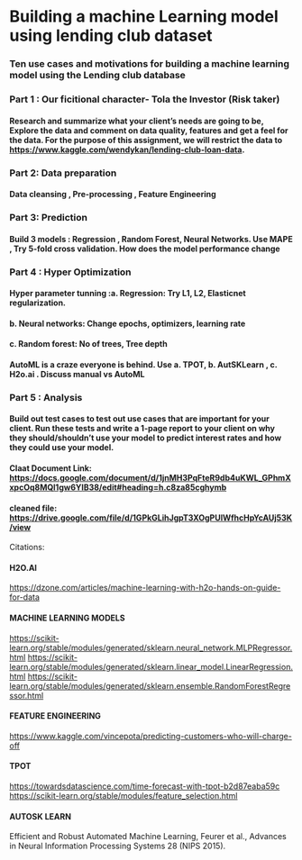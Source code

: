 # Building a machine Learning model using lending club dataset
### Ten use cases and motivations for building a machine learning model using the Lending club database

### Part 1 : Our ficitional character- Tola the Investor (Risk taker)
#### Research and summarize what your client’s needs are going to be, Explore the data and comment on data quality, features and get a feel for the data. For the purpose of this assignment, we will restrict the data to https://www.kaggle.com/wendykan/lending-club-loan-data. 

### Part 2: Data preparation 
#### Data cleansing , Pre-processing , Feature Engineering 

### Part 3: Prediction
#### Build 3 models : Regression , Random Forest, Neural Networks. Use MAPE , Try 5-fold cross validation. How does the model performance change

### Part 4 : Hyper Optimization
#### Hyper parameter tunning :a. Regression: Try L1, L2, Elasticnet regularization. 
#### b. Neural networks: Change epochs, optimizers, learning rate  
#### c. Random forest: No of trees, Tree depth
#### AutoML is a craze everyone is behind. Use a. TPOT,  b. AutSKLearn , c. H2o.ai . Discuss manual vs AutoML 

### Part 5 : Analysis
#### Build out test cases to test out use cases that are important for your client. Run these tests and write a 1-page report to your client on why they should/shouldn’t use your model to predict interest rates and how they could use your model.

#### Claat Document Link: https://docs.google.com/document/d/1jnMH3PqFteR9db4uKWL_GPhmXxpcOq8MQl1gw6YIB38/edit#heading=h.c8za85cghymb
#### cleaned file: https://drive.google.com/file/d/1GPkGLihJgpT3XOgPUlWfhcHpYcAUj53K/view
















Citations:
#### H2O.AI
https://dzone.com/articles/machine-learning-with-h2o-hands-on-guide-for-data

#### MACHINE LEARNING MODELS
https://scikit-learn.org/stable/modules/generated/sklearn.neural_network.MLPRegressor.html
https://scikit-learn.org/stable/modules/generated/sklearn.linear_model.LinearRegression.html
https://scikit-learn.org/stable/modules/generated/sklearn.ensemble.RandomForestRegressor.html

#### FEATURE ENGINEERING
https://www.kaggle.com/vincepota/predicting-customers-who-will-charge-off

#### TPOT
https://towardsdatascience.com/time-forecast-with-tpot-b2d87eaba59c
https://scikit-learn.org/stable/modules/feature_selection.html

#### AUTOSK LEARN
Efficient and Robust Automated Machine Learning, Feurer et al., Advances in Neural Information Processing Systems 28 (NIPS 2015).
